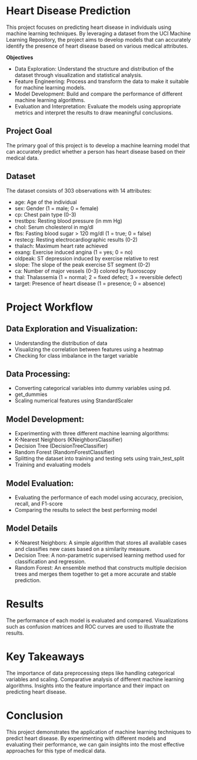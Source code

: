 # Heart Disease Prediction

This project focuses on predicting heart disease in individuals using machine learning techniques. By leveraging a dataset from the UCI Machine Learning Repository, the project aims to develop models that can accurately identify the presence of heart disease based on various medical attributes.

**Objectives**

- Data Exploration: Understand the structure and distribution of the dataset through visualization and statistical analysis.
- Feature Engineering: Process and transform the data to make it suitable for machine learning models.
- Model Development: Build and compare the performance of different machine learning algorithms.
- Evaluation and Interpretation: Evaluate the models using appropriate metrics and interpret the results to draw meaningful conclusions.


## **Project Goal**
The primary goal of this project is to develop a machine learning model that can accurately predict whether a person has heart disease based on their medical data.

## **Dataset**
The dataset consists of 303 observations with 14 attributes:

- age: Age of the individual
- sex: Gender (1 = male; 0 = female)
- cp: Chest pain type (0-3)
- trestbps: Resting blood pressure (in mm Hg)
- chol: Serum cholesterol in mg/dl
- fbs: Fasting blood sugar > 120 mg/dl (1 = true; 0 = false)
- restecg: Resting electrocardiographic results (0-2)
- thalach: Maximum heart rate achieved
- exang: Exercise induced angina (1 = yes; 0 = no)
- oldpeak: ST depression induced by exercise relative to rest
- slope: The slope of the peak exercise ST segment (0-2)
- ca: Number of major vessels (0-3) colored by fluoroscopy
- thal: Thalassemia (1 = normal; 2 = fixed defect; 3 = reversible defect)
- target: Presence of heart disease (1 = presence; 0 = absence)

# **Project Workflow**
## **Data Exploration and Visualization:**

- Understanding the distribution of data
- Visualizing the correlation between features using a heatmap
- Checking for class imbalance in the target variable

## **Data Processing:**

- Converting categorical variables into dummy variables using pd.
- get_dummies
- Scaling numerical features using StandardScaler

## **Model Development:**

- Experimenting with three different machine learning algorithms:
- K-Nearest Neighbors (KNeighborsClassifier)
- Decision Tree (DecisionTreeClassifier)
- Random Forest (RandomForestClassifier)
- Splitting the dataset into training and testing sets using train_test_split
- Training and evaluating models

## **Model Evaluation:**

- Evaluating the performance of each model using accuracy, precision, recall, and F1-score
- Comparing the results to select the best performing model

## **Model Details**
- K-Nearest Neighbors: A simple algorithm that stores all available cases and classifies new cases based on a similarity measure.
- Decision Tree: A non-parametric supervised learning method used for classification and regression.
- Random Forest: An ensemble method that constructs multiple decision trees and merges them together to get a more accurate and stable prediction.

# **Results**
The performance of each model is evaluated and compared.
Visualizations such as confusion matrices and ROC curves are used to illustrate the results.

# **Key Takeaways**
The importance of data preprocessing steps like handling categorical variables and scaling.
Comparative analysis of different machine learning algorithms.
Insights into the feature importance and their impact on predicting heart disease.

# **Conclusion**
This project demonstrates the application of machine learning techniques to predict heart disease. By experimenting with different models and evaluating their performance, we can gain insights into the most effective approaches for this type of medical data.

